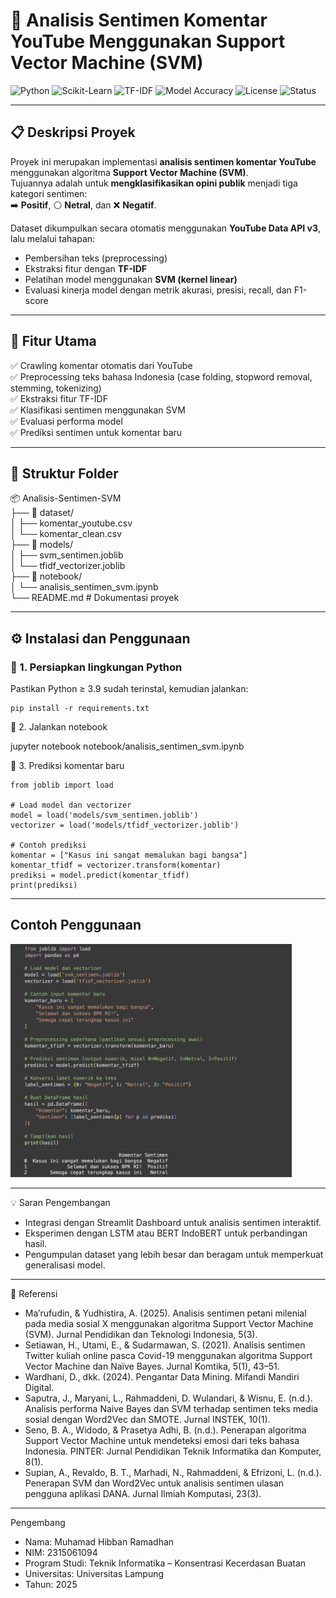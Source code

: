 # 🧠 Analisis Sentimen Komentar YouTube Menggunakan Support Vector Machine (SVM)

![Python](https://img.shields.io/badge/Python-3.9%2B-blue?logo=python)
![Scikit-Learn](https://img.shields.io/badge/Scikit--Learn-1.3%2B-orange?logo=scikit-learn)
![TF-IDF](https://img.shields.io/badge/Feature_Extraction-TF--IDF-green)
![Model Accuracy](https://img.shields.io/badge/Accuracy-87%25-success)
![License](https://img.shields.io/badge/License-MIT-lightgrey)
![Status](https://img.shields.io/badge/Status-Completed-brightgreen)

---

## 📋 Deskripsi Proyek
Proyek ini merupakan implementasi **analisis sentimen komentar YouTube** menggunakan algoritma **Support Vector Machine (SVM)**.  
Tujuannya adalah untuk **mengklasifikasikan opini publik** menjadi tiga kategori sentimen:  
➡️ **Positif**, ⚪ **Netral**, dan ❌ **Negatif**.

Dataset dikumpulkan secara otomatis menggunakan **YouTube Data API v3**, lalu melalui tahapan:
- Pembersihan teks (preprocessing)
- Ekstraksi fitur dengan **TF-IDF**
- Pelatihan model menggunakan **SVM (kernel linear)**
- Evaluasi kinerja model dengan metrik akurasi, presisi, recall, dan F1-score

---

## 🧩 Fitur Utama
✅ Crawling komentar otomatis dari YouTube  
✅ Preprocessing teks bahasa Indonesia (case folding, stopword removal, stemming, tokenizing)  
✅ Ekstraksi fitur TF-IDF  
✅ Klasifikasi sentimen menggunakan SVM  
✅ Evaluasi performa model  
✅ Prediksi sentimen untuk komentar baru  

---

## 📂 Struktur Folder
📦 Analisis-Sentimen-SVM  
├── 📁 dataset/  
│    ├── komentar_youtube.csv  
│    └── komentar_clean.csv  
├── 📁 models/  
│    ├── svm_sentimen.joblib  
│    └── tfidf_vectorizer.joblib  
├── 📁 notebook/  
│    └── analisis_sentimen_svm.ipynb  
└── README.md                  # Dokumentasi proyek

---

## ⚙️ Instalasi dan Penggunaan

### 🔧 1. Persiapkan lingkungan Python
Pastikan Python ≥ 3.9 sudah terinstal, kemudian jalankan:
```
pip install -r requirements.txt
```

📒 2. Jalankan notebook

jupyter notebook notebook/analisis_sentimen_svm.ipynb

💬 3. Prediksi komentar baru
```
from joblib import load

# Load model dan vectorizer
model = load('models/svm_sentimen.joblib')
vectorizer = load('models/tfidf_vectorizer.joblib')

# Contoh prediksi
komentar = ["Kasus ini sangat memalukan bagi bangsa"]
komentar_tfidf = vectorizer.transform(komentar)
prediksi = model.predict(komentar_tfidf)
print(prediksi)
```

---

## Contoh Penggunaan
<img src="notebook/Screenshot 2025-10-27 at 19.48.05.png" alt="Contoh Penggunaan" width="450">

---

💡 Saran Pengembangan
- Integrasi dengan Streamlit Dashboard untuk analisis sentimen interaktif.
- Eksperimen dengan LSTM atau BERT IndoBERT untuk perbandingan hasil.
- Pengumpulan dataset yang lebih besar dan beragam untuk memperkuat generalisasi model.

---

🧾 Referensi
- Ma’rufudin, & Yudhistira, A. (2025). Analisis sentimen petani milenial pada media sosial X menggunakan algoritma Support Vector Machine (SVM). Jurnal Pendidikan dan Teknologi Indonesia, 5(3).
- Setiawan, H., Utami, E., & Sudarmawan, S. (2021). Analisis sentimen Twitter kuliah online pasca Covid-19 menggunakan algoritma Support Vector Machine dan Naïve Bayes. Jurnal Komtika, 5(1), 43–51.
- Wardhani, D., dkk. (2024). Pengantar Data Mining. Mifandi Mandiri Digital.
- Saputra, J., Maryani, L., Rahmaddeni, D. Wulandari, & Wisnu, E. (n.d.). Analisis performa Naive Bayes dan SVM terhadap sentimen teks media sosial dengan Word2Vec dan SMOTE. Jurnal INSTEK, 10(1).
- Seno, B. A., Widodo, & Prasetya Adhi, B. (n.d.). Penerapan algoritma Support Vector Machine untuk mendeteksi emosi dari teks bahasa Indonesia. PINTER: Jurnal Pendidikan Teknik Informatika dan Komputer, 8(1).
- Supian, A., Revaldo, B. T., Marhadi, N., Rahmaddeni, & Efrizoni, L. (n.d.). Penerapan SVM dan Word2Vec untuk analisis sentimen ulasan pengguna aplikasi DANA. Jurnal Ilmiah Komputasi, 23(3).

---

Pengembang
- Nama: Muhamad Hibban Ramadhan
- NIM: 2315061094
- Program Studi: Teknik Informatika – Konsentrasi Kecerdasan Buatan
- Universitas: Universitas Lampung
- Tahun: 2025
